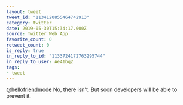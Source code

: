 ```yaml
---
layout: tweet
tweet_id: "1134120855464742913"
category: twitter
date: 2019-05-30T15:34:17.000Z
source: Twitter Web App
favorite_count: 0
retweet_count: 0
is_reply: true
in_reply_to_id: "1133724172763295744"
in_reply_to_user: Ae41bq2
tags:
- tweet
---
```


[@hellofriendmode](https://twitter.com/@hellofriendmode) No, there isn't. But soon developers will be able to prevent it.
